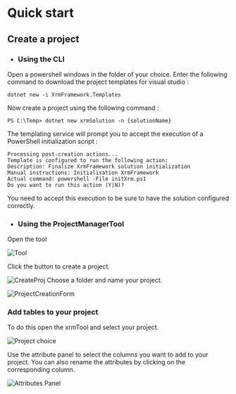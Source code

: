# Quick start


## Create a project

- ### Using the CLI
Open a powershell windows in the folder of your choice.
Enter the following command to download the project templates for visual studio :
 
 ```PS
 dotnet new -i XrmFramework.Templates
 ```
 
 Now create a project using the following command :
 
 ```PS
PS C:\Temp> dotnet new xrmSolution -n {solutionName}
 ```
 
 The templating service will prompt you to accept the execution of a PowerShell initialization script :

```PS
Processing post-creation actions...
Template is configured to run the following action:
Description: Finalize XrmFramework solution initialization
Manual instructions: Initialisation XrmFramework
Actual command: powershell -File initXrm.ps1
Do you want to run this action (Y|N)?
```

You need to accept this execution to be sure to have the solution configured correctly.
 
- ### Using the ProjectManagerTool

Open the tool 

![Tool](https://github.com/PeteGuy/XrmFramework/blob/master/docs/images/ToolPic.PNG)

Click the button to create a project.


![CreateProj](https://github.com/PeteGuy/XrmFramework/blob/master/docs/images/CreateProjTool.PNG)
 Choose a folder and name your project.
 
 ![ProjectCreationForm](https://github.com/PeteGuy/XrmFramework/blob/master/docs/images/ProjectCreationForm.PNG)
 
 
 ### Add tables to your project
 
 To do this open the xrmTool and select your project.
 
  ![Project choice](https://github.com/PeteGuy/XrmFramework/blob/master/docs/images/AddTablesButton2.PNG)
 
 Use the attribute panel to select the columns you want to add to your project. You can also rename the attributes by clicking on the corresponding column.
 
  ![Attributes Panel](https://github.com/PeteGuy/XrmFramework/blob/master/docs/images/AttributesPanel.PNG)
 
 
